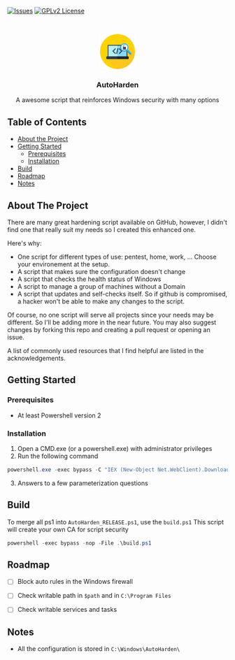 <!-- PROJECT SHIELDS -->
<!--
*** I'm using markdown "reference style" links for readability.
*** Reference links are enclosed in brackets [ ] instead of parentheses ( ).
*** See the bottom of this document for the declaration of the reference variables
*** for contributors-url, forks-url, etc. This is an optional, concise syntax you may use.
*** https://www.markdownguide.org/basic-syntax/#reference-style-links
-->
[![Issues][issues-shield]][issues-url]
[![GPLv2 License][license-shield]][license-url]



<!-- PROJECT LOGO -->
<br />
<p align="center">
  <a href="https://github.com/1mm0rt41PC/AutoHarden/">
    <img src="logo.png" alt="Logo" width="80" height="80" alt="Icon from https://www.flaticon.com/free-icon/pixels_423099?term=protect&page=1&position=23">
  </a>

  <h3 align="center">AutoHarden</h3>

  <p align="center">
    A awesome script that reinforces Windows security with many options
  </p>
</p>



<!-- TABLE OF CONTENTS -->
## Table of Contents

* [About the Project](#about-the-project)
* [Getting Started](#getting-started)
  * [Prerequisites](#prerequisites)
  * [Installation](#installation)
* [Build](#build)
* [Roadmap](#roadmap)
* [Notes](#notes)



<!-- ABOUT THE PROJECT -->
## About The Project

There are many great hardening script available on GitHub, however, I didn't find one that really suit my needs so I created this enhanced one.

Here's why:
* One script for different types of use: pentest, home, work, ... Choose your environement at the setup.
* A script that makes sure the configuration doesn't change
* A script that checks the health status of Windows
* A script to manage a group of machines without a Domain
* A script that updates and self-checks itself. So if github is compromised, a hacker won't be able to make any changes to the script.

Of course, no one script will serve all projects since your needs may be different. So I'll be adding more in the near future. You may also suggest changes by forking this repo and creating a pull request or opening an issue.

A list of commonly used resources that I find helpful are listed in the acknowledgements.



<!-- GETTING STARTED -->
## Getting Started

### Prerequisites

* At least Powershell version 2



### Installation

1. Open a CMD.exe (or a powershell.exe) with administrator privileges
2. Run the following command
```ps1
powershell.exe -exec bypass -C "IEX (New-Object Net.WebClient).DownloadString('https://github.com/1mm0rt41PC/AutoHarden/raw/master/AutoHarden_RELEASE.ps1');"
```
3. Answers to a few parameterization questions



<!-- BUILD -->
## Build
To merge all ps1 into `AutoHarden_RELEASE.ps1`, use the `build.ps1`
This script will create your own CA for script security
```ps1
powershell -exec bypass -nop -File .\build.ps1
```



<!-- ROADMAP -->
## Roadmap

- [ ] Block auto rules in the Windows firewall
- [ ] Check writable path in `$path` and in `C:\Program Files`
- [ ] Check writable services and tasks



<!-- NOTES -->
## Notes
* All the configuration is stored in `C:\Windows\AutoHarden\`




[contributors-shield]: https://img.shields.io/github/contributors/1mm0rt41PC/AutoHarden.svg?style=flat-square
[contributors-url]: https://github.com/1mm0rt41PC/AutoHarden/graphs/contributors
[forks-shield]: https://img.shields.io/github/forks/1mm0rt41PC/AutoHarden.svg?style=flat-square
[forks-url]: https://github.com/1mm0rt41PC/AutoHarden/network/members
[stars-shield]: https://img.shields.io/github/stars/1mm0rt41PC/AutoHarden.svg?style=flat-square
[stars-url]: https://github.com/1mm0rt41PC/AutoHarden/stargazers
[issues-shield]: https://img.shields.io/github/issues/1mm0rt41PC/AutoHarden.svg?style=flat-square
[issues-url]: https://github.com/1mm0rt41PC/AutoHarden/issues
[license-shield]: https://img.shields.io/github/license/1mm0rt41PC/AutoHarden.svg?style=flat-square
[license-url]: https://github.com/1mm0rt41PC/AutoHarden/blob/master/LICENSE

